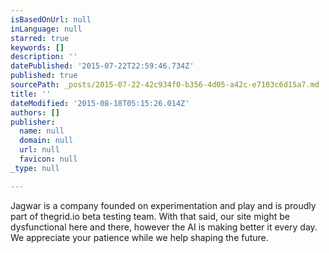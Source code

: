 ```yaml
---
isBasedOnUrl: null
inLanguage: null
starred: true
keywords: []
description: ''
datePublished: '2015-07-22T22:59:46.734Z'
published: true
sourcePath: _posts/2015-07-22-42c934f0-b356-4d05-a42c-e7103c6d15a7.md
title: ''
dateModified: '2015-08-18T05:15:26.014Z'
authors: []
publisher:
  name: null
  domain: null
  url: null
  favicon: null
_type: null

---
```

Jagwar is a company founded on experimentation and play and is proudly part of thegrid.io beta testing team. With that said, our site might be dysfunctional here and there, however the AI is making better it every day. We appreciate your patience while we help shaping the future.